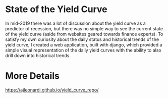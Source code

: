 # State of the Yield Curve
In mid-2019 there was a lot of discussion about the yield curve as a predictor of recession, but there was no simple way to see the current state of the yield curve (aside from websites geared towards finance experts). To satisfy my own curiosity about the daily status and historical trends of the yield curve, I created a web application, built with django, which provided a simple visual representation of the daily yield curves with the ability to also drill down into historical trends.

# More Details

https://ajleonardi.github.io/yield_curve_repo/
